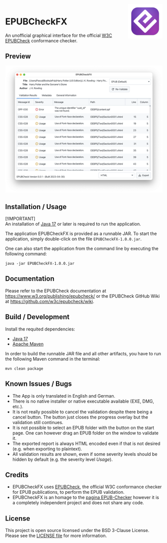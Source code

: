 <img src="icon.png" align="right" height="110"/>

# EPUBCheckFX

An unofficial graphical interface for the official [W3C EPUBCheck](https://www.w3.org/publishing/epubcheck/) conformance checker.

## Preview

![EPUBCheckFX Screenshot](img/EPUBCheckFX-Screenshot.png)

## Installation / Usage

[!IMPORTANT]  
An installation of [Java 17](https://adoptium.net/) or later is required to run the application.

The application EPUBCheckFX is provided as a runnable JAR. To start the application, simply
double-click on the file `EPUBCheckFX-1.0.0.jar`.

One can also start the application from the command line by executing the following command:

``` shell
java -jar EPUBCheckFX-1.0.0.jar
```

## Documentation

Please refer to the EPUBCheck documentation at https://www.w3.org/publishing/epubcheck/ or the EPUBCheck GitHub Wiki at https://github.com/w3c/epubcheck/wiki.

## Build / Development

Install the requited dependencies:

* [Java 17](https://adoptium.net/)
* [Apache Maven](https://maven.apache.org/)

In order to build the runnable JAR file and all other artifacts, you have to run the following Maven command in the terminal:

```
mvn clean package
```

## Known Issues / Bugs

- The App is only translated in English and German.
- There is no native installer or native executable available (EXE, DMG, etc.).
- It is not really possible to cancel the validation despite there being a cancel button. The button just closes the progress overlay but the validation still continues.
- It is not possible to select an EPUB folder with the button on the start page. One can however drag an EPUB folder on the window to validate it.
- The exported report is always HTML encoded even if that is not desired (e.g. when exporting to plaintext).
- All validation results are shown, even if some severity levels should be hidden by default (e.g. the severity level *Usage*).

## Credits

* EPUBCheckFX uses [EPUBCheck](https://github.com/w3c/epubcheck), the official W3C conformance checker for EPUB publications, to perform the EPUB validation.
* EPUBCheckFX is an homage to the [pagina EPUB-Checker](https://github.com/paginagmbh/EPUB-Checker) however it is a completely independent project and does not share any code.

## License

This project is open source licensed under the BSD 3-Clause License. Please see the [LICENSE file](LICENSE) for more information.
